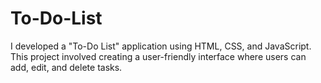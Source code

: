 # To-Do-List
I developed a "To-Do List" application using HTML, CSS, and JavaScript. This project involved creating a user-friendly interface where users can add, edit, and delete tasks.
